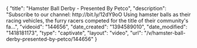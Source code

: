 {
    "title": "Hamster Ball Derby - Presented By Petco",
    "description": "Subscribe to our channel: http:\/\/bit.ly\/12dY9oO Using hamster balls as their racing vehicles, the furry racers competed for the title of their community's fa...",
    "videoid": "144656",
    "date_created": "1394589010",
    "date_modified": "1418181173",
    "type": "captivate",
    "layout": "video",
    "url": "\/v\/hamster-ball-derby-presented-by-petco\/144656"
}